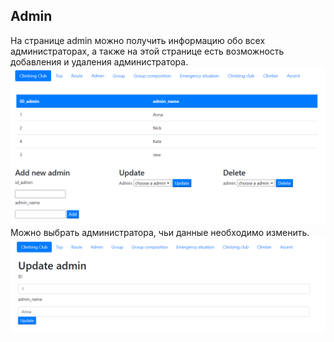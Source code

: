 ## Admin
На странице admin можно получить информацию обо всех администраторах, а также на этой странице есть возможность добавления и удаления администратора.  
![](7.png)
Можно выбрать администратора, чьи данные необходимо изменить. 
![](8.png)